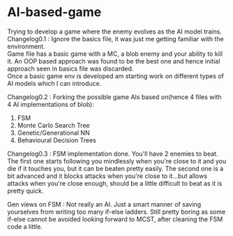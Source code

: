 # AI-based-game
Trying to develop a game where the enemy evolves as the AI model trains.\
Changelog0.1 : Ignore the basics file, it was just me getting familiar with the environment.\
               Game file has a basic game with a MC, a blob enemy and your ability to kill it. An OOP based approach was found to be the                   best one and hence initial approach seen in basics file was discarded.\
Once a basic game env is developed am starting work on different types of AI models which I can introduce.

Changelog0.2 : Forking the possible game AIs based on(hence 4 files with 4 AI implementations of blob):
1. FSM
2. Monte Carlo Search Tree
3. Genetic/Generational NN
4. Behavioural Decision Trees

Changelog0.3 : FSM implementation done. You'll have 2 enemies to beat. The first one starts following you mindlessly when you're close to it and you die if it touches you, but it can be beaten pretty easily. The second one is a bit advanced and it blocks attacks when you're close to it...but allows attacks when you're close enough, should be a little difficult to beat as it is pretty quick.  

Gen views on FSM : Not really an AI. Just a smart manner of saving yourselves from writing too many if-else ladders. Still pretty boring as some if-else cannot be avoided looking forward to MCST, after cleaning the FSM code a little.

